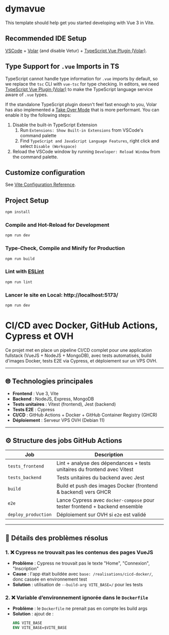 # dymavue

This template should help get you started developing with Vue 3 in Vite.

## Recommended IDE Setup

[VSCode](https://code.visualstudio.com/) + [Volar](https://marketplace.visualstudio.com/items?itemName=johnsoncodehk.volar) (and disable Vetur) + [TypeScript Vue Plugin (Volar)](https://marketplace.visualstudio.com/items?itemName=johnsoncodehk.vscode-typescript-vue-plugin).

## Type Support for `.vue` Imports in TS

TypeScript cannot handle type information for `.vue` imports by default, so we replace the `tsc` CLI with `vue-tsc` for type checking. In editors, we need [TypeScript Vue Plugin (Volar)](https://marketplace.visualstudio.com/items?itemName=johnsoncodehk.vscode-typescript-vue-plugin) to make the TypeScript language service aware of `.vue` types.

If the standalone TypeScript plugin doesn't feel fast enough to you, Volar has also implemented a [Take Over Mode](https://github.com/johnsoncodehk/volar/discussions/471#discussioncomment-1361669) that is more performant. You can enable it by the following steps:

1. Disable the built-in TypeScript Extension
    1) Run `Extensions: Show Built-in Extensions` from VSCode's command palette
    2) Find `TypeScript and JavaScript Language Features`, right click and select `Disable (Workspace)`
2. Reload the VSCode window by running `Developer: Reload Window` from the command palette.

## Customize configuration

See [Vite Configuration Reference](https://vitejs.dev/config/).

## Project Setup

```sh
npm install
```

### Compile and Hot-Reload for Development

```sh
npm run dev
```

### Type-Check, Compile and Minify for Production

```sh
npm run build
```

### Lint with [ESLint](https://eslint.org/)

```sh
npm run lint
```


### Lancer le site en Local:   http://localhost:5173/
```sh
npm run dev
```


# CI/CD avec Docker, GitHub Actions, Cypress et OVH

Ce projet met en place un pipeline CI/CD complet pour une application fullstack (VueJS + NodeJS + MongoDB), avec tests automatisés, build d'images Docker, tests E2E via Cypress, et déploiement sur un VPS OVH.

---

## 🌐 Technologies principales

- **Frontend** : Vue 3, Vite  
- **Backend** : NodeJS, Express, MongoDB  
- **Tests unitaires** : Vitest (frontend), Jest (backend)  
- **Tests E2E** : Cypress  
- **CI/CD** : GitHub Actions + Docker + GitHub Container Registry (GHCR)  
- **Déploiement** : Serveur VPS OVH (Debian 11)

---

## ⚙️ Structure des jobs GitHub Actions

| Job                  | Description                                                                 |
|----------------------|-----------------------------------------------------------------------------|
| `tests_frontend`     | Lint + analyse des dépendances + tests unitaires du frontend avec Vitest   |
| `tests_backend`      | Tests unitaires du backend avec Jest                                        |
| `build`              | Build et push des images Docker (frontend & backend) vers GHCR              |
| `e2e`                | Lance Cypress avec `docker-compose` pour tester frontend + backend ensemble |
| `deploy_production`  | Déploiement sur OVH si `e2e` est validé                                     |

---

## 🔧 Détails des problèmes résolus

### 1. ❌ Cypress ne trouvait pas les contenus des pages VueJS
- **Problème** : Cypress ne trouvait pas le texte "Home", "Connexion", "Inscription"
- **Cause** : l'app était buildée avec `base: /realisations/cicd-docker/`, donc cassée en environnement test
- **Solution** : utilisation de `--build-arg VITE_BASE=/` pour les tests

### 2. ❌ Variable d’environnement ignorée dans le `Dockerfile`
- **Problème** : le `Dockerfile` ne prenait pas en compte les build args
- **Solution** : ajout de :
  ```dockerfile
  ARG VITE_BASE
  ENV VITE_BASE=$VITE_BASE